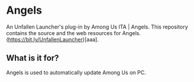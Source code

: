 # Angels
An Unfallen Launcher's plug-in by Among Us ITA | Angels. This repository contains the source and the web resources for Angels.\
(https://bit.ly/UnfallenLauncher)[aaa].

## What is it for?
Angels is used to automatically update Among Us on PC.
